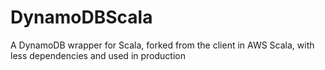 # DynamoDBScala
A DynamoDB wrapper for Scala, forked from the client in AWS Scala, with less dependencies and used in production

